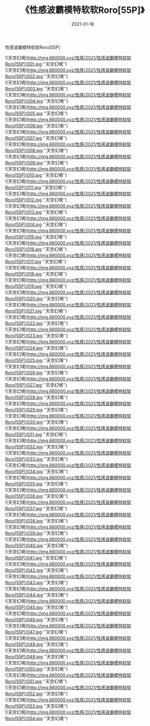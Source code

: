 ﻿---
layout: post
title:  《性感波霸模特软软Roro[55P]》
date:   2021-01-18
img: http://img.660000.xyz/性感/2021/性感波霸模特软软Roro[55P]/000.jpg
categories: [美女, 性感, 泳衣]
---

性感波霸模特软软Roro[55P]



![天空幻境](http://img.660000.xyz/性感/2021/性感波霸模特软软Roro[55P]/001.jpg ''天空幻境'') <br>
![天空幻境](http://img.660000.xyz/性感/2021/性感波霸模特软软Roro[55P]/002.jpg ''天空幻境'') <br>
![天空幻境](http://img.660000.xyz/性感/2021/性感波霸模特软软Roro[55P]/003.jpg ''天空幻境'') <br>
![天空幻境](http://img.660000.xyz/性感/2021/性感波霸模特软软Roro[55P]/004.jpg ''天空幻境'') <br>
![天空幻境](http://img.660000.xyz/性感/2021/性感波霸模特软软Roro[55P]/005.jpg ''天空幻境'') <br>
![天空幻境](http://img.660000.xyz/性感/2021/性感波霸模特软软Roro[55P]/006.jpg ''天空幻境'') <br>
![天空幻境](http://img.660000.xyz/性感/2021/性感波霸模特软软Roro[55P]/007.jpg ''天空幻境'') <br>
![天空幻境](http://img.660000.xyz/性感/2021/性感波霸模特软软Roro[55P]/008.jpg ''天空幻境'') <br>
![天空幻境](http://img.660000.xyz/性感/2021/性感波霸模特软软Roro[55P]/009.jpg ''天空幻境'') <br>
![天空幻境](http://img.660000.xyz/性感/2021/性感波霸模特软软Roro[55P]/010.jpg ''天空幻境'') <br>
![天空幻境](http://img.660000.xyz/性感/2021/性感波霸模特软软Roro[55P]/011.jpg ''天空幻境'') <br>
![天空幻境](http://img.660000.xyz/性感/2021/性感波霸模特软软Roro[55P]/012.jpg ''天空幻境'') <br>
![天空幻境](http://img.660000.xyz/性感/2021/性感波霸模特软软Roro[55P]/013.jpg ''天空幻境'') <br>
![天空幻境](http://img.660000.xyz/性感/2021/性感波霸模特软软Roro[55P]/014.jpg ''天空幻境'') <br>
![天空幻境](http://img.660000.xyz/性感/2021/性感波霸模特软软Roro[55P]/015.jpg ''天空幻境'') <br>
![天空幻境](http://img.660000.xyz/性感/2021/性感波霸模特软软Roro[55P]/016.jpg ''天空幻境'') <br>
![天空幻境](http://img.660000.xyz/性感/2021/性感波霸模特软软Roro[55P]/017.jpg ''天空幻境'') <br>
![天空幻境](http://img.660000.xyz/性感/2021/性感波霸模特软软Roro[55P]/018.jpg ''天空幻境'') <br>
![天空幻境](http://img.660000.xyz/性感/2021/性感波霸模特软软Roro[55P]/019.jpg ''天空幻境'') <br>
![天空幻境](http://img.660000.xyz/性感/2021/性感波霸模特软软Roro[55P]/020.jpg ''天空幻境'') <br>
![天空幻境](http://img.660000.xyz/性感/2021/性感波霸模特软软Roro[55P]/021.jpg ''天空幻境'') <br>
![天空幻境](http://img.660000.xyz/性感/2021/性感波霸模特软软Roro[55P]/022.jpg ''天空幻境'') <br>
![天空幻境](http://img.660000.xyz/性感/2021/性感波霸模特软软Roro[55P]/023.jpg ''天空幻境'') <br>
![天空幻境](http://img.660000.xyz/性感/2021/性感波霸模特软软Roro[55P]/024.jpg ''天空幻境'') <br>
![天空幻境](http://img.660000.xyz/性感/2021/性感波霸模特软软Roro[55P]/025.jpg ''天空幻境'') <br>
![天空幻境](http://img.660000.xyz/性感/2021/性感波霸模特软软Roro[55P]/026.jpg ''天空幻境'') <br>
![天空幻境](http://img.660000.xyz/性感/2021/性感波霸模特软软Roro[55P]/027.jpg ''天空幻境'') <br>
![天空幻境](http://img.660000.xyz/性感/2021/性感波霸模特软软Roro[55P]/028.jpg ''天空幻境'') <br>
![天空幻境](http://img.660000.xyz/性感/2021/性感波霸模特软软Roro[55P]/029.jpg ''天空幻境'') <br>
![天空幻境](http://img.660000.xyz/性感/2021/性感波霸模特软软Roro[55P]/030.jpg ''天空幻境'') <br>
![天空幻境](http://img.660000.xyz/性感/2021/性感波霸模特软软Roro[55P]/031.jpg ''天空幻境'') <br>
![天空幻境](http://img.660000.xyz/性感/2021/性感波霸模特软软Roro[55P]/032.jpg ''天空幻境'') <br>
![天空幻境](http://img.660000.xyz/性感/2021/性感波霸模特软软Roro[55P]/033.jpg ''天空幻境'') <br>
![天空幻境](http://img.660000.xyz/性感/2021/性感波霸模特软软Roro[55P]/034.jpg ''天空幻境'') <br>
![天空幻境](http://img.660000.xyz/性感/2021/性感波霸模特软软Roro[55P]/035.jpg ''天空幻境'') <br>
![天空幻境](http://img.660000.xyz/性感/2021/性感波霸模特软软Roro[55P]/036.jpg ''天空幻境'') <br>
![天空幻境](http://img.660000.xyz/性感/2021/性感波霸模特软软Roro[55P]/037.jpg ''天空幻境'') <br>
![天空幻境](http://img.660000.xyz/性感/2021/性感波霸模特软软Roro[55P]/038.jpg ''天空幻境'') <br>
![天空幻境](http://img.660000.xyz/性感/2021/性感波霸模特软软Roro[55P]/039.jpg ''天空幻境'') <br>
![天空幻境](http://img.660000.xyz/性感/2021/性感波霸模特软软Roro[55P]/040.jpg ''天空幻境'') <br>
![天空幻境](http://img.660000.xyz/性感/2021/性感波霸模特软软Roro[55P]/041.jpg ''天空幻境'') <br>
![天空幻境](http://img.660000.xyz/性感/2021/性感波霸模特软软Roro[55P]/042.jpg ''天空幻境'') <br>
![天空幻境](http://img.660000.xyz/性感/2021/性感波霸模特软软Roro[55P]/043.jpg ''天空幻境'') <br>
![天空幻境](http://img.660000.xyz/性感/2021/性感波霸模特软软Roro[55P]/044.jpg ''天空幻境'') <br>
![天空幻境](http://img.660000.xyz/性感/2021/性感波霸模特软软Roro[55P]/045.jpg ''天空幻境'') <br>
![天空幻境](http://img.660000.xyz/性感/2021/性感波霸模特软软Roro[55P]/046.jpg ''天空幻境'') <br>
![天空幻境](http://img.660000.xyz/性感/2021/性感波霸模特软软Roro[55P]/047.jpg ''天空幻境'') <br>
![天空幻境](http://img.660000.xyz/性感/2021/性感波霸模特软软Roro[55P]/048.jpg ''天空幻境'') <br>
![天空幻境](http://img.660000.xyz/性感/2021/性感波霸模特软软Roro[55P]/049.jpg ''天空幻境'') <br>
![天空幻境](http://img.660000.xyz/性感/2021/性感波霸模特软软Roro[55P]/050.jpg ''天空幻境'') <br>
![天空幻境](http://img.660000.xyz/性感/2021/性感波霸模特软软Roro[55P]/051.jpg ''天空幻境'') <br>
![天空幻境](http://img.660000.xyz/性感/2021/性感波霸模特软软Roro[55P]/052.jpg ''天空幻境'') <br>
![天空幻境](http://img.660000.xyz/性感/2021/性感波霸模特软软Roro[55P]/053.jpg ''天空幻境'') <br>
![天空幻境](http://img.660000.xyz/性感/2021/性感波霸模特软软Roro[55P]/054.jpg ''天空幻境'') <br>